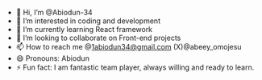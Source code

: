 - 👋 Hi, I’m @Abiodun-34
- 👀 I’m interested in coding and development
- 🌱 I’m currently learning React framework
- 💞️ I’m looking to collaborate on Front-end projects
- 📫 How to reach me @1abiodun34@gmail.com (X)@abeey_omojesu
- 😄 Pronouns: Abiodun
- ⚡ Fun fact: I am  fantastic team player, always willing and ready to learn.

<!---
Abiodun-34/Abiodun-34 is a ✨ special ✨ repository because its `README.md` (this file) appears on your GitHub profile.
You can click the Preview link to take a look at your changes.
--->
